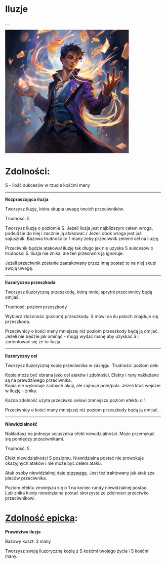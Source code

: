 # Iluzje

...

<img src="imgs/iluzje.png" width="400">

# Zdolności:

S - ilość sukcesów w rzucie kośćmi many

___

**Rozpraszająca iluzja**

Tworzysz iluzję, która skupia uwagę twoich przeciwników.

Trudność: 5

Tworzysz iluzję o poziomie S. Jeżeli iluzja jest najbliższym celem wroga, podejdzie do niej i zacznie ją atakować./
Jeżeli obok wroga jest już sojusznik. Bazowa trudność to 1 many żeby przeciwnik zmienił cel na iluzję.

Przeciwnik będzie atakował iluzję tak długo jak nie uzyska S sukcesów o trudności 5. Iluzja nie znika, ale ten przeciwnik ją ignoruje.

Jeżeli przeciwnik zostanie zaatakowany przez inną postać to na niej skupi swoją uwagę.

___

**Iluzoryczna przeszkoda**

Tworzysz iluzoryczną przeszkodę, którą mniej sprytni przeciwnicy będą omijać.

Trudność: poziom przeszkody

Wybierz złożoność (poziom) przeszkody. S mówi na ilu polach znajduje się przeszkoda.

Przeciwnicy o kości many mniejszej niż poziom przeszkody będą ją omijać.\
Jeżeli nie będzie jak ominąć - mogą wydać manę aby uzyskać S i zorientować się że to iluzja.

___

**Iluzoryczny cel**

Tworzysz iluzoryczną kopię przeciwnika w zasięgu.
Trudność: poziom celu

Kopia może być obrana jako cel ataków i zdolności. Efekty i rany nakładane są na prawdziwego przeciwnika.\
Kopia nie wykonuje żadnych akcji, ale zajmuje pole/pola. Jeżeli ktoś wejdzie w iluzję - znika.

Każda zdolność użyta przeciwko celowi zmniejsza poziom efektu o 1.

Przeciwnicy o kości many mniejszej niż poziom przeszkody będą ją omijać.
___

**Niewidzialność**

Nakładasz na jednego sojusznika efekt niewidzialności. Może przemykać się pomiędzy przeciwnikami.

Trudność: 5

Efekt niewidzialności S poziomu. Niewidzialna postać nie prowokuje okazyjnych ataków i nie może być celem ataku.

Atak osoby niewidzialnej daje [przewagę](/docs/przewaga.md). Jest też traktowany jak atak zza pleców przeciwnika.

Poziom efektu zmniejsza się o 1 na koniec rundy niewidzialnej postaci.\
Lub znika kiedy niewidzialna postać skorzysta ze zdolności przeciwko przeciwnikowi.

# [Zdolność epicka](/docs/zdolnosc-epicka.md):

**Prawdziwa iluzja**

Bazowy koszt: 3 many

Tworzysz swoją iluzoryczną kopię z S kośćmi twojego życia i S kośćmi many.
